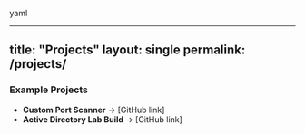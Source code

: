 yaml

---
title: "Projects"
layout: single
permalink: /projects/
---

### Example Projects
- **Custom Port Scanner** -> [GitHub link]
- **Active Directory Lab Build** -> [GitHub link]
